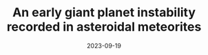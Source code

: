 ---
title: "An early giant planet instability recorded in asteroidal meteorites"
collection: publications
permalink: /publications/gpm23
excerpt: 'We use a Bayesian statistical code to constrain the timescales of giant planet migration and asteroid belt bombardment in the early solar system. Our results associate giant planet migration with the dissipation of the gaseous protoplanetary disk.'
authors: '<b>G.H. Edwards</b>, C.B. Keller, E.R. Newton, C.W. Stewart'
date: 2023-09-19
year: '[in review]'
venue: 'Nature Astronomy'
preprinturl: 'https://arxiv.org/abs/2309.10906'

---